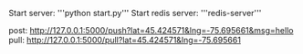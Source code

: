 Start server: '''python start.py'''
Start redis server: '''redis-server'''

post: http://127.0.0.1:5000/push?lat=45.424571&lng=-75.695661&msg=hello
pull: http://127.0.0.1:5000/pull?lat=45.424571&lng=-75.695661

